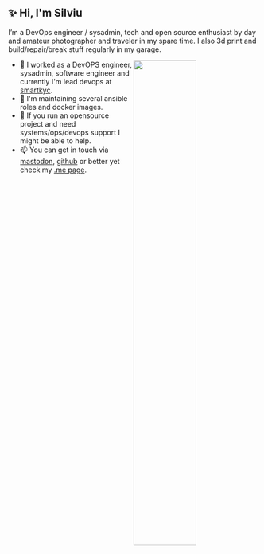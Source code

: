 <!--
Options: &show=reviews,discussions_started,discussions_answered,prs_merged,prs_merged_percentage
-->

## ✨ Hi, I'm Silviu

I’m a DevOps engineer / sysadmin, tech and open source enthusiast by day and amateur photographer and traveler in my spare time. I also 3d print and build/repair/break stuff regularly in my garage.

[<img align="right" width="50%" src="https://github-readme-stats.vercel.app/api?username=filviu&theme=tokyonight&show_icons=true">](https://metrics.lecoq.io/filviu?template=classic)

- 🔭 I worked as a DevOPS engineer, sysadmin, software engineer and currently I'm lead devops at [smartkyc](https://wwww.smartkyc.com).
- 🌱 I'm maintaining several ansible roles and docker images.
- 👯 If you run an opensource project and need systems/ops/devops support I might be able to help.
- 📫 You can get in touch via [mastodon](https://fosstodon.org/@filviu), [github](https://github.com/filviu/filviu/issues) or better yet check my [.me page](https://filviu.me).

<!--
**filviu/filviu** is a ✨ _special_ ✨ repository because its `README.md` (this file) appears on your GitHub profile.

Here are some ideas to get you started:

- 🔭 I’m currently working on ...
- 🌱 I’m currently learning ...
- 👯 I’m looking to collaborate on ...
- 🤔 I’m looking for help with ...
- 💬 Ask me about ...
- 📫 How to reach me: ...
- 😄 Pronouns: ...
- ⚡ Fun fact: ...
-->
